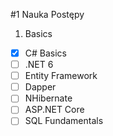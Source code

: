 #1 Nauka Postępy
1. Basics
- [x] C# Basics
- [ ] .NET 6
- [ ] Entity Framework
- [ ] Dapper
- [ ] NHibernate
- [ ] ASP.NET Core
- [ ] SQL Fundamentals